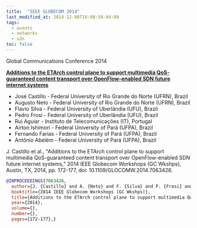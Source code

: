 ```yaml
---
title:  "IEEE GLOBECOM 2014"
last_modified_at: 2014-12-08T16:00:58-04:00
tags:
  - events
  - networks
  - sdn
toc: false
---
```


Global Communications Conference 2014 

[**Additions to the ETArch control plane to support multimedia QoS-guaranteed content transport over OpenFlow-enabled SDN future internet systems**](https://ieeexplore.ieee.org/document/7063426)
 - José Castillo - Federal University of Rio Grande do Norte (UFRN), Brazil
 - Augusto Neto - Federal University of Rio Grande do Norte (UFRN), Brazil
 - Flavio Silva - Federal University of Uberlândia (UFU), Brazil
 - Pedro Frosi - Federal University of Uberlândia (UFU), Brazil
 - Rui Aguiar - Instituto de Telecomunicações (IT), Portugal
 - Airton Ishimori - Federal University of Pará (UFPA), Brazil
 - Fernando Farias - Federal University of Pará (UFPA), Brazil
 - Antônio Abelém - Federal University of Pará (UFPA), Brazil

J. Castillo et al., "Additions to the ETArch control plane to support multimedia QoS-guaranteed content transport over OpenFlow-enabled SDN future internet systems," 2014 IEEE Globecom Workshops (GC Wkshps), Austin, TX, 2014, pp. 172-177, doi: 10.1109/GLOCOMW.2014.7063426.

```bibtex
@INPROCEEDINGS{7063426,
  author={J. {Castillo} and A. {Neto} and F. {Silva} and P. {Frosi} and R. {Aguiar} and A. {Ishimori} and F. {Farias} and A. {Abelém}},
  booktitle={2014 IEEE Globecom Workshops (GC Wkshps)}, 
  title={Additions to the ETArch control plane to support multimedia QoS-guaranteed content transport over OpenFlow-enabled SDN future internet systems}, 
  year={2014},
  volume={},
  number={},
  pages={172-177},}
```